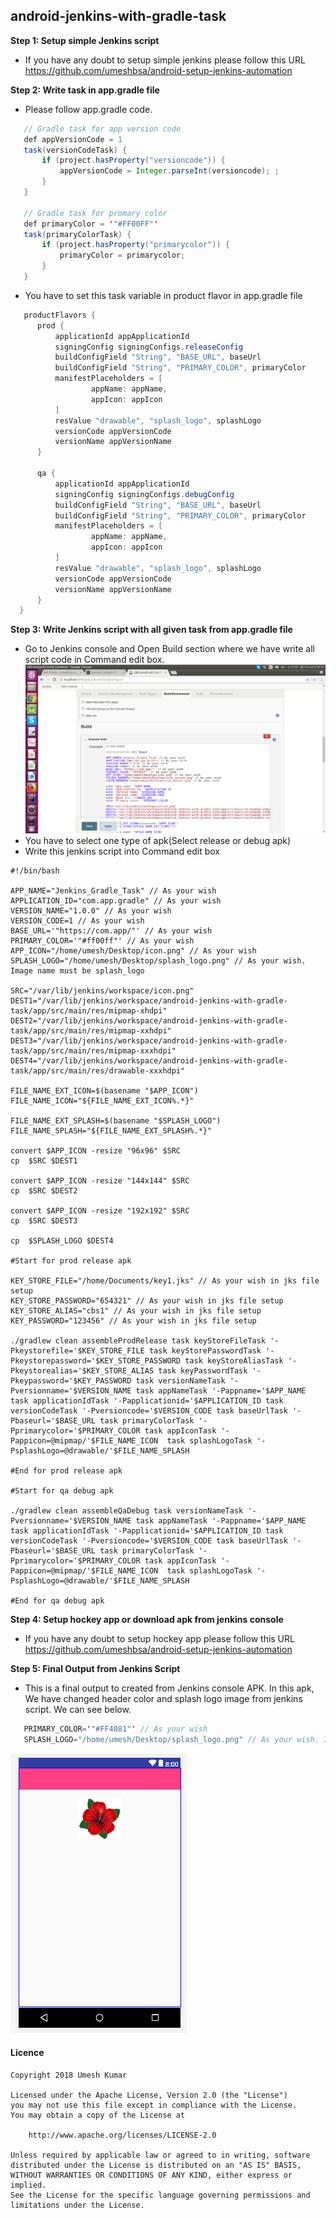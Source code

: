 ## android-jenkins-with-gradle-task

**Step 1: Setup simple Jenkins script**
* If you have any doubt to setup simple jenkins please follow this URL<br/>
  https://github.com/umeshbsa/android-setup-jenkins-automation
 
 **Step 2: Write task in app.gradle file**
   * Please follow app.gradle code.
 ```java
    // Gradle task for app version code
    def appVersionCode = 1
    task(versionCodeTask) {
        if (project.hasProperty("versioncode")) {
            appVersionCode = Integer.parseInt(versioncode); ;
        }
    }

    // Gradle task for promary color
    def primaryColor = '"#FF00FF"'
    task(primaryColorTask) {
        if (project.hasProperty("primarycolor")) {
            primaryColor = primarycolor;
        }
    }
 
 ```
  * You have to set this task variable in product flavor in app.gradle file
  ```java
     productFlavors {
        prod {
            applicationId appApplicationId
            signingConfig signingConfigs.releaseConfig
            buildConfigField "String", "BASE_URL", baseUrl
            buildConfigField "String", "PRIMARY_COLOR", primaryColor
            manifestPlaceholders = [
                    appName: appName,
                    appIcon: appIcon
            ]
            resValue "drawable", "splash_logo", splashLogo
            versionCode appVersionCode
            versionName appVersionName
        }

        qa {
            applicationId appApplicationId
            signingConfig signingConfigs.debugConfig
            buildConfigField "String", "BASE_URL", baseUrl
            buildConfigField "String", "PRIMARY_COLOR", primaryColor
            manifestPlaceholders = [
                    appName: appName,
                    appIcon: appIcon
            ]         
            resValue "drawable", "splash_logo", splashLogo
            versionCode appVersionCode
            versionName appVersionName
        }
    }
  
  ```
  
  **Step 3: Write Jenkins script with all given task from app.gradle file**
  * Go to Jenkins console and Open Build section where we have write all script code in Command edit box.
   <img src="https://github.com/umeshbsa/android-jenkins-with-gradle-task/blob/master/jenkins0.png"/><br/>
  * You have to select one type of apk(Select release or debug apk)
  * Write this jenkins script into Command edit box
```
#!/bin/bash

APP_NAME="Jenkins_Gradle_Task" // As your wish
APPLICATION_ID="com.app.gradle" // As your wish
VERSION_NAME="1.0.0" // As your wish
VERSION_CODE=1 // As your wish
BASE_URL='"https://com.app/"' // As your wish
PRIMARY_COLOR='"#ff00ff"' // As your wish
APP_ICON="/home/umesh/Desktop/icon.png" // As your wish
SPLASH_LOGO="/home/umesh/Desktop/splash_logo.png" // As your wish. Image name must be splash_logo

SRC="/var/lib/jenkins/workspace/icon.png"
DEST1="/var/lib/jenkins/workspace/android-jenkins-with-gradle-task/app/src/main/res/mipmap-xhdpi"
DEST2="/var/lib/jenkins/workspace/android-jenkins-with-gradle-task/app/src/main/res/mipmap-xxhdpi"
DEST3="/var/lib/jenkins/workspace/android-jenkins-with-gradle-task/app/src/main/res/mipmap-xxxhdpi"
DEST4="/var/lib/jenkins/workspace/android-jenkins-with-gradle-task/app/src/main/res/drawable-xxxhdpi"

FILE_NAME_EXT_ICON=$(basename "$APP_ICON")
FILE_NAME_ICON="${FILE_NAME_EXT_ICON%.*}"

FILE_NAME_EXT_SPLASH=$(basename "$SPLASH_LOGO")
FILE_NAME_SPLASH="${FILE_NAME_EXT_SPLASH%.*}"

convert $APP_ICON -resize "96x96" $SRC
cp  $SRC $DEST1

convert $APP_ICON -resize "144x144" $SRC
cp  $SRC $DEST2

convert $APP_ICON -resize "192x192" $SRC
cp  $SRC $DEST3

cp  $SPLASH_LOGO $DEST4

#Start for prod release apk

KEY_STORE_FILE="/home/Documents/key1.jks" // As your wish in jks file setup
KEY_STORE_PASSWORD="654321" // As your wish in jks file setup
KEY_STORE_ALIAS="cbs1" // As your wish in jks file setup
KEY_PASSWORD="123456" // As your wish in jks file setup

./gradlew clean assembleProdRelease task keyStoreFileTask '-Pkeystorefile='$KEY_STORE_FILE task keyStorePasswordTask '-Pkeystorepassword='$KEY_STORE_PASSWORD task keyStoreAliasTask '-Pkeystorealias='$KEY_STORE_ALIAS task keyPasswordTask '-Pkeypassword='$KEY_PASSWORD task versionNameTask '-Pversionname='$VERSION_NAME task appNameTask '-Pappname='$APP_NAME task applicationIdTask '-Papplicationid='$APPLICATION_ID task versionCodeTask '-Pversioncode='$VERSION_CODE task baseUrlTask '-Pbaseurl='$BASE_URL task primaryColorTask '-Pprimarycolor='$PRIMARY_COLOR task appIconTask '-Pappicon=@mipmap/'$FILE_NAME_ICON  task splashLogoTask '-PsplashLogo=@drawable/'$FILE_NAME_SPLASH

#End for prod release apk

#Start for qa debug apk 

./gradlew clean assembleQaDebug task versionNameTask '-Pversionname='$VERSION_NAME task appNameTask '-Pappname='$APP_NAME task applicationIdTask '-Papplicationid='$APPLICATION_ID task versionCodeTask '-Pversioncode='$VERSION_CODE task baseUrlTask '-Pbaseurl='$BASE_URL task primaryColorTask '-Pprimarycolor='$PRIMARY_COLOR task appIconTask '-Pappicon=@mipmap/'$FILE_NAME_ICON  task splashLogoTask '-PsplashLogo=@drawable/'$FILE_NAME_SPLASH

#End for qa debug apk 
```
**Step 4: Setup hockey app or download apk from jenkins console**
* If you have any doubt to setup hockey app please follow this URL<br/>
  https://github.com/umeshbsa/android-setup-jenkins-automation
  
**Step 5: Final Output from Jenkins Script**
* This is a final output to created from Jenkins console APK. In this apk, We have changed header color and splash logo image from jenkins script. We can see below.
```java
   PRIMARY_COLOR='"#FF4081"' // As your wish
   SPLASH_LOGO="/home/umesh/Desktop/splash_logo.png" // As your wish. Image name must be splash_logo
```
<img src="https://github.com/umeshbsa/android-jenkins-with-gradle-task/blob/master/jenkins1.png"/><br/>
    
#### Licence

    Copyright 2018 Umesh Kumar

    Licensed under the Apache License, Version 2.0 (the "License")
    you may not use this file except in compliance with the License.
    You may obtain a copy of the License at

        http://www.apache.org/licenses/LICENSE-2.0

    Unless required by applicable law or agreed to in writing, software
    distributed under the License is distributed on an "AS IS" BASIS,
    WITHOUT WARRANTIES OR CONDITIONS OF ANY KIND, either express or implied.
    See the License for the specific language governing permissions and
    limitations under the License.

